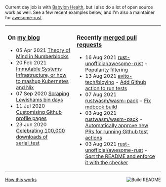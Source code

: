 Current day job is with [Babylon Health](https://github.com/babylonhealth), but I also do a lot of open source work as well. See a few recent examples below, and I'm also a maintainer for [awesome-rust](https://github.com/rust-unofficial/awesome-rust).

<table><tr><td valign="top">

### On [my blog](https://tevps.net/blog)
<!-- blog starts -->
* 05 Apr 2021 [Theory of Mind in Numberblocks](https://tevps.net/blog/2021/4/5/theory-mind-numberblocks/)
* 20 Feb 2021 [Immutable Systems Infrastructure, or how to mashup Kubernetes and Nix](https://tevps.net/blog/2021/2/20/immutable-systems-infrastructure-or-how-mashup-kub/)
* 07 Sep 2020 [Scraping Lewishams bin days](https://tevps.net/blog/2020/9/7/scraping-lewishams-bin-days/)
* 11 Jul 2020 [Customising Github profile pages](https://tevps.net/blog/2020/7/11/customising-github-profile-pages/)
* 23 Jun 2020 [Celebrating 100,000 downloads of serial_test](https://tevps.net/blog/2020/6/23/celebrating-100000-downloads-serial_test/)
<!-- blog ends -->

</td><td valign="top">

### Recently [merged pull requests](https://github.com/search?o=desc&q=is%3Apr+author%3Apalfrey+-user%3Apalfrey+is%3Amerged+is%3Apublic&s=created&type=Issues)

<!-- prs starts -->
* 16 Aug 2021 [rust-unofficial/awesome-rust](https://github.com/rust-unofficial/awesome-rust) - [Popularity filtering](https://github.com/rust-unofficial/awesome-rust/pull/1141)
* 13 Aug 2021 [avito-tech/bioyino](https://github.com/avito-tech/bioyino) - [Add Github action to run tests](https://github.com/avito-tech/bioyino/pull/64)
* 07 Aug 2021 [rustwasm/wasm-pack](https://github.com/rustwasm/wasm-pack) - [Fix mdbook build](https://github.com/rustwasm/wasm-pack/pull/1046)
* 03 Aug 2021 [rustwasm/wasm-pack](https://github.com/rustwasm/wasm-pack) - [Automatically approve new PRs for running Github test actions](https://github.com/rustwasm/wasm-pack/pull/1028)
* 03 Aug 2021 [rust-unofficial/awesome-rust](https://github.com/rust-unofficial/awesome-rust) - [Sort the README and enforce it with the checker](https://github.com/rust-unofficial/awesome-rust/pull/1121)
<!-- prs ends -->

</td></tr></table>

<a href="https://github.com/palfrey/palfrey/actions"><img src="https://github.com/palfrey/palfrey/workflows/Build%20README/badge.svg?branch=master" align="right" alt="Build README"></a> <a href="https://tevps.net/blog/2020/7/11/customising-github-profile-pages/">How this works</a>
